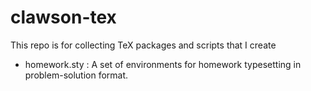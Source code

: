 # clawson-tex

This repo is for collecting TeX packages and scripts that I create

* homework.sty
    : A set of environments for homework typesetting in problem-solution format.
